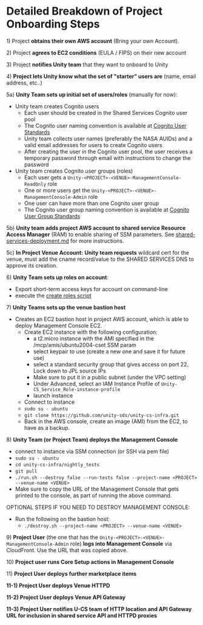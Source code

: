# Detailed Breakdown of Project Onboarding Steps

1\) Project **obtains their own AWS account** (Bring your own Account).

2\) Project **agrees to EC2 conditions** (EULA / FIPS) on their new account

3\) Project **notifies Unity team** that they want to onboard to Unity

4\) **Project lets Unity know what the set of "starter" users are** (name, email address, etc..)

5a) **Unity Team sets up initial set of users/roles** (manually for now):

* Unity team creates Cognito users
  * &#x20;Each user should be created in the Shared Services Cognito user pool
  * The Cognito user naming convention is available at [Cognito User Standards](../../security/cognito-user-standards.md)
  * Unity team collects user names (preferably the NASA AUIDs) and a valid email addresses for  users to create Cognito users
  * After creating the user in the Cognito user pool, the user receives a temporary password through email with instructions to change the password
* Unity team creates Cognito user groups (roles)
  * Each user gets a `Unity-<PROJECT>-<VENUE>-ManagementConsole-ReadOnly` role
  * One or more users get the `Unity-<PROJECT>-<VENUE>-ManagementConsole-Admin` role
  * One user can have more than one Cognito user group
  * The Cognito user group naming convention is available at [Cognito User Group Standards](../../security/cognito-user-group-standards.md)

5b) **Unity team adds project AWS account to shared service Resource Access Manager** (RAM) to enable sharing of SSM parameters. See [shared-services-deployment.md](../shared-services-deployment.md "mention") for more instructions.

5c) **In Project Venue Account:** **Unity team requests** wildcard cert for the venue, must add the cname record/value to the SHARED SERVICES DNS to approve its creation.

6\) **Unity Team sets up roles on account**:

* Export short-term access keys for account on command-line
* execute the [create roles script](https://github.com/unity-sds/unity-cs-infra/blob/main/aws\_role\_create/create\_roles\_and\_policies.sh)

7\) **Unity Teams sets up the venue bastion host**

* Creates an EC2 bastion host in project AWS account, which is able to deploy Management Console EC2.
  * Create EC2 instance with the following configuration:
    * a t2.micro instance with the AMI specified in the /mcp/amis/ubuntu2004-cset SSM param
    * select keypair to use (create a new one and save it for future use)
    * select a standard security group that gives access on port 22.  Lock down to JPL source IPs
    * Make sure to put it in a public subnet (under the VPC setting)
    * Under Advanced, select an IAM Instance Profile of `Unity-CS_Service_Role-instance-profile`
    * launch instance
  * Connect to instance
  * `sudo su - ubuntu`
  * `git clone https://github.com/unity-sds/unity-cs-infra.git`
  * Back in the AWS console, create an image (AMI) from the EC2, to have as a backup.

8\) **Unity Team (or Project Team) deploys the Management Console**

* connect to instance via SSM connection (or SSH via pem file)
* `sudo su - ubuntu`
* `cd unity-cs-infra/nightly_tests`
* `git pull`
* `./run.sh --destroy false --run-tests false --project-name <PROJECT> --venue-name <VENUE>`
* Make sure to copy the URL of the Management Console that gets printed to the console, as part of running the above command.

OPTIONAL STEPS IF YOU NEED TO DESTROY MANAGEMENT CONSOLE:

* Run the following on the bastion host:
  * `./destroy.sh --project-name <PROJECT> --venue-name <VENUE>`

9\) **Project User** (the one that has the `Unity-<PROJECT>-<VENUE>-ManagementConsole-Admin` role) **logs into Management Console** via CloudFront.   Use the URL that was copied above.

10\) **Project user runs Core Setup actions in Management Console**

11\) **Project User deploys further marketplace items**

**11-1) Project User deploys Venue HTTPD**

**11-2) Project User deploys Venue API Gateway**

**11-3) Project User notifies U-CS team of HTTP location and API Gateway URL for inclusion in shared service API  and HTTPD proxies**
